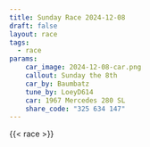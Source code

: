 ```yaml
---
title: Sunday Race 2024-12-08
draft: false
layout: race
tags:
  - race
params:
    car_image: 2024-12-08-car.png
    callout: Sunday the 8th
    car_by: Baumbatz
    tune_by: LoeyD614
    car: 1967 Mercedes 280 SL
    share_code: "325 634 147"
---
```


{{< race >}}
